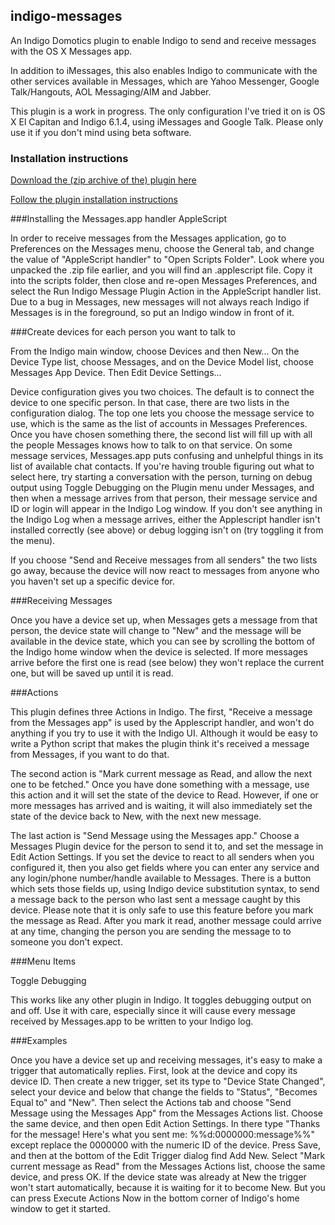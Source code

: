 ## indigo-messages
An Indigo Domotics plugin to enable Indigo to send and receive messages with the OS X Messages app.

In addition to iMessages, this also enables Indigo to communicate with the other services available in Messages, which are Yahoo Messenger, Google Talk/Hangouts, AOL Messaging/AIM and Jabber.

This plugin is a work in progress. The only configuration I've tried it on is OS X El Capitan and Indigo 6.1.4, using iMessages and Google Talk. Please only use it if you don't mind using beta software.

### Installation instructions

[Download the (zip archive of the) plugin here](https://github.com/gazally/indigo-messages/archive/master.zip)

[Follow the plugin installation instructions](http://wiki.indigodomo.com/doku.php?id=indigo_6_documentation:getting_started#installing_plugins_and_configuring_plugin_settings_pro_only_feature)

###Installing the Messages.app handler AppleScript

In order to receive messages from the Messages application, go to Preferences on the Messages menu, choose the General tab, and change the value of "AppleScript handler" to "Open Scripts Folder". Look where you unpacked the .zip file earlier, and you will find an .applescript file. Copy it into the scripts folder, then close and re-open Messages Preferences, and select the Run Indigo Message Plugin Action in the AppleScript handler list. Due to a bug in Messages, new messages will not always reach Indigo if Messages is in the foreground, so put an Indigo window in front of it.

###Create devices for each person you want to talk to

From the Indigo main window, choose Devices and then New...  On the Device Type list, choose Messages, and on the Device Model list, choose Messages App Device. Then Edit Device Settings...

Device configuration gives you two choices. The default is to connect the device to one specific person. In that case, there are two lists in the configuration dialog. The top one lets you choose the message service to use, which is the same as the list of accounts in Messages Preferences. Once you have chosen something there, the second list will fill up with all the people Messages knows how to talk to on that service. On some message services, Messages.app puts confusing and unhelpful things in its list of available chat contacts. If you're having trouble figuring out what to select here, try starting a conversation with the person, turning on debug output using Toggle Debugging on the Plugin menu under Messages, and then when a message arrives from that person, their message service and ID or login will appear in the Indigo Log window. If you don't see anything in the Indigo Log when a message arrives, either the Applescript handler isn't installed correctly (see above) or debug logging isn't on (try toggling it from the menu).

If you choose "Send and Receive messages from all senders" the two lists go away, because the device will now react to messages from anyone who you haven't set up a specific device for.

###Receiving Messages

Once you have a device set up, when Messages gets a message from that person, the device state will change to "New" and the message will be available in the device state, which you can see by scrolling the bottom of the Indigo home window when the device is selected. If more messages arrive before the first one is read (see below) they won't replace the current one, but will be saved up until it is read.

###Actions

This plugin defines three Actions in Indigo. The first, "Receive a message from the Messages app" is used by the Applescript handler, and won't do anything if you try to use it with the Indigo UI. Although it would be easy to write a Python script that makes the plugin think it's received a message from Messages, if you want to do that.

The second action is "Mark current message as Read, and allow the next one to be fetched." Once you have done something with a message, use this action and it will set the state of the device to Read. However, if one or more messages has arrived and is waiting, it will also immediately set the state of the device back to New, with the next new message.

The last action is "Send Message using the Messages app." Choose a Messages Plugin device for the person to send it to, and set the message in Edit Action Settings. If you set the device to react to all senders when you configured it, then you also get fields where you can enter any service and any login/phone number/handle available to Messages. There is a button which sets those fields up, using Indigo device substitution syntax, to send a message back to the person who last sent a message caught by this device. Please note that it is only safe to use this feature before you mark the message as Read. After you mark it read, another message could arrive at any time, changing the person you are sending the message to to someone you don't expect.

###Menu Items

Toggle Debugging

This works like any other plugin in Indigo. It toggles debugging output on and off. Use it with care, especially since it will cause every message received by Messages.app to be written to your Indigo log.

###Examples

Once you have a device set up and receiving messages, it's easy to make a trigger that automatically replies. First, look at the device and copy its device ID. Then create a new trigger, set its type to "Device State Changed", select your device and below that change the fields to "Status", "Becomes Equal to" and "New". Then select the Actions tab and choose "Send Message using the Messages App" from the Messages Actions list. Choose the same device, and then open Edit Action Settings. In there type "Thanks for the message! Here's what you sent me: %%d:0000000:message%%" except replace the 0000000 with the numeric ID of the device. Press Save, and then at the bottom of the Edit Trigger dialog find Add New. Select "Mark current message as Read" from the Messages Actions list, choose the same device, and press OK. If the device state was already at New the trigger won't start automatically, because it is waiting for it to become New. But you can press Execute Actions Now in the bottom corner of Indigo's home window to get it started.
